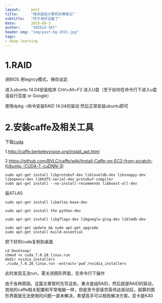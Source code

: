 ```yaml
---
layout:     post
title:      "倚天超级计算机折腾笔记"
subtitle:   "终于来好设备了"
date:       2016-08-3 
author:     "SHIELD-SKY"
header-img: "img/post-bg-2015.jpg"
tags:
- deep learning
---
```


1.RAID
==
进BIOS 用legncy模式，保存设定.


进入ubuntu 14.04安装程序
Crtrl+Alt+F2 进入U盘（至于如何在命令行下进入u盘请自行百度 or Google） 

使用dpkg -i命令安装RAID 14.04的驱动
然后正常安装ubuntu即可

2.安装caffe及相关工具
==
下载[cuda](https://developer.nvidia.com/cuda-downloads)

1.http://caffe.berkeleyvision.org/install_apt.html

2.https://github.com/BVLC/caffe/wiki/Install-Caffe-on-EC2-from-scratch-(Ubuntu,-CUDA-7,-cuDNN-3)



```
sudo apt-get install libprotobuf-dev libleveldb-dev libsnappy-dev libopencv-dev libhdf5-serial-dev protobuf-compiler
sudo apt-get install --no-install-recommends libboost-all-dev
```
装ATLAS
```
sudo apt-get install libatlas-base-dev
```

```
sudo apt-get install the python-dev
```

```
sudo apt-get install libgflags-dev libgoogle-glog-dev liblmdb-dev
```

```
sudo apt-get update && sudo apt-get upgrade
sudo apt-get install build-essential
```

把下好的cuda复制到桌面


```
cd Desktoop/
chmod +x cuda_7.0.28_linux.run
mkdir nvidia_installers
./cuda_7.0.28_linux.run -extract=`pwd`/nvidia_installers
```

此时发现无法run，需关闭图形界面，在命令行下操作

由于各种原因，这篇文章暂时先写这些，重点是组RAID，然后就是RAID的驱动，其他的caffe相关配置和平常电脑一样，但是至今安装完英伟达驱动后，超算的图形界面就无法使用的问题一直未解决，希望高手可以相告解决方案，显卡是K40



